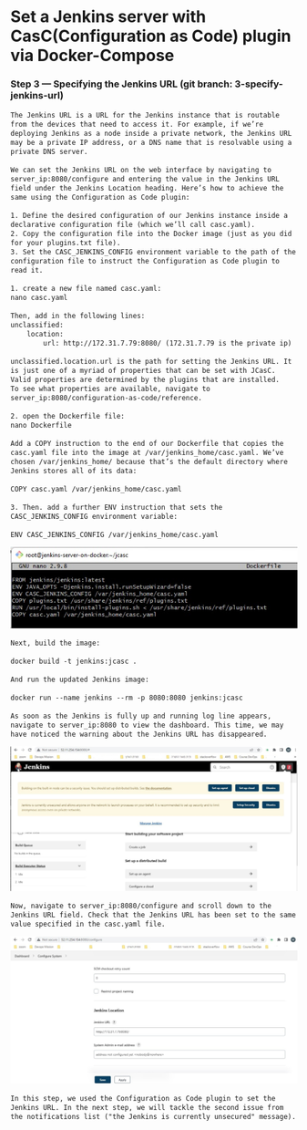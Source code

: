# Set a Jenkins server with CasC(Configuration as Code) plugin via Docker-Compose

   ### Step 3 — Specifying the Jenkins URL (git branch: 3-specify-jenkins-url)

    The Jenkins URL is a URL for the Jenkins instance that is routable from the devices that need to access it. For example, if we’re deploying Jenkins as a node inside a private network, the Jenkins URL may be a private IP address, or a DNS name that is resolvable using a private DNS server. 

    We can set the Jenkins URL on the web interface by navigating to server_ip:8080/configure and entering the value in the Jenkins URL field under the Jenkins Location heading. Here’s how to achieve the same using the Configuration as Code plugin:

    1. Define the desired configuration of our Jenkins instance inside a declarative configuration file (which we’ll call casc.yaml).
    2. Copy the configuration file into the Docker image (just as you did for your plugins.txt file).
    3. Set the CASC_JENKINS_CONFIG environment variable to the path of the configuration file to instruct the Configuration as Code plugin to read it.

    1. create a new file named casc.yaml:
    nano casc.yaml

    Then, add in the following lines:
    unclassified:
        location:
            url: http://172.31.7.79:8080/ (172.31.7.79 is the private ip)

    unclassified.location.url is the path for setting the Jenkins URL. It is just one of a myriad of properties that can be set with JCasC. Valid properties are determined by the plugins that are installed.
    To see what properties are available, navigate to server_ip:8080/configuration-as-code/reference.

    2. open the Dockerfile file:
    nano Dockerfile

    Add a COPY instruction to the end of our Dockerfile that copies the casc.yaml file into the image at /var/jenkins_home/casc.yaml. We’ve chosen /var/jenkins_home/ because that’s the default directory where Jenkins stores all of its data:

    COPY casc.yaml /var/jenkins_home/casc.yaml

    3. Then. add a further ENV instruction that sets the CASC_JENKINS_CONFIG environment variable:

    ENV CASC_JENKINS_CONFIG /var/jenkins_home/casc.yaml

   ![Dockerfile-updated!](Images/Dockerfile-updated.jpg)

    Next, build the image:

    docker build -t jenkins:jcasc .

    And run the updated Jenkins image:

    docker run --name jenkins --rm -p 8080:8080 jenkins:jcasc

    As soon as the Jenkins is fully up and running log line appears, navigate to server_ip:8080 to view the dashboard. This time, we may have noticed the warning about the Jenkins URL has disappeared.

   ![browser-warnings!](Images/browser-warnings.jpg)


    Now, navigate to server_ip:8080/configure and scroll down to the Jenkins URL field. Check that the Jenkins URL has been set to the same value specified in the casc.yaml file.
   ![jenkins-location!](Images/jenkins-location.jpg) 

    In this step, we used the Configuration as Code plugin to set the Jenkins URL. In the next step, we will tackle the second issue from the notifications list ("the Jenkins is currently unsecured" message).
   
    